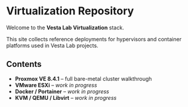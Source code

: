 # Virtualization Repository

Welcome to the **Vesta Lab Virtualization** stack.


This site collects reference deployments for hypervisors and container platforms used in Vesta Lab projects.

## Contents

- **Proxmox VE 8.4.1** – full bare-metal cluster walkthrough  
- **VMware ESXi** – *work in progress*  
- **Docker / Portainer** – *work in progress*  
- **KVM / QEMU / Libvirt** – *work in progress*
 